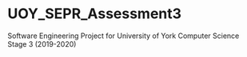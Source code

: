# UOY_SEPR_Assessment3

Software Engineering Project for University of York Computer Science Stage 3 (2019-2020)

